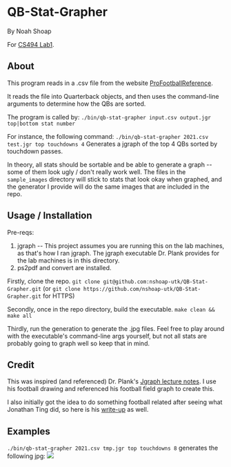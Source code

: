 # QB-Stat-Grapher
By Noah Shoap

For [CS494 Lab1](http://web.eecs.utk.edu/~jplank/plank/classes/cs494/494/labs/Lab-1-Jgraph/).

## About
This program reads in a .csv file from the website [ProFootballReference](https://www.pro-football-reference.com/years/).

It reads the file into Quarterback objects, and then uses the command-line arguments to determine how the QBs are sorted.

The program is called by:
```./bin/qb-stat-grapher input.csv output.jgr top|bottom stat number```

For instance, the following command:
```./bin/qb-stat-grapher 2021.csv test.jgr top touchdowns 4```
Generates a jgraph of the top 4 QBs sorted by touchdown passes.

In theory, all stats should be sortable and be able to generate a graph -- some of them look ugly / don't really work well.
The files in the ```sample_images``` directory will stick to stats that look okay when graphed,
and the generator I provide will do the same images that are included in the repo.

## Usage / Installation
Pre-reqs:
1. jgraph -- This project assumes you are running this on the lab machines, as that's how I ran jgraph.  The jgraph executable Dr. Plank provides for the lab machines is in this directory.
1. ps2pdf and convert are installed.

Firstly, clone the repo.
```git clone git@github.com:nshoap-utk/QB-Stat-Grapher.git``` (or ```git clone https://github.com/nshoap-utk/QB-Stat-Grapher.git``` for HTTPS)

Secondly, once in the repo directory, build the executable.
```make clean && make all```

Thirdly, run the generation to generate the .jpg files.
Feel free to play around with the executable's command-line args yourself, but not all stats are probably going to graph well so keep that in mind.

## Credit
This was inspired (and referenced) Dr. Plank's [Jgraph lecture notes](http://web.eecs.utk.edu/~jplank/plank/classes/cs494/494/notes/Jgraph/lecture.html).
I use his football drawing and referenced his football field graph to create this.

I also initially got the idea to do something football related after seeing what Jonathan Ting did, so here is his [write-up](http://web.eecs.utk.edu/~jplank/plank/classes/cs494/494/labs/Lab-1-Jgraph/Ting/index.html) as well.

## Examples
```./bin/qb-stat-grapher 2021.csv tmp.jgr top touchdowns 8```
generates the following jpg:
![](./sample_images/top_eight_touchdowns.jpg)